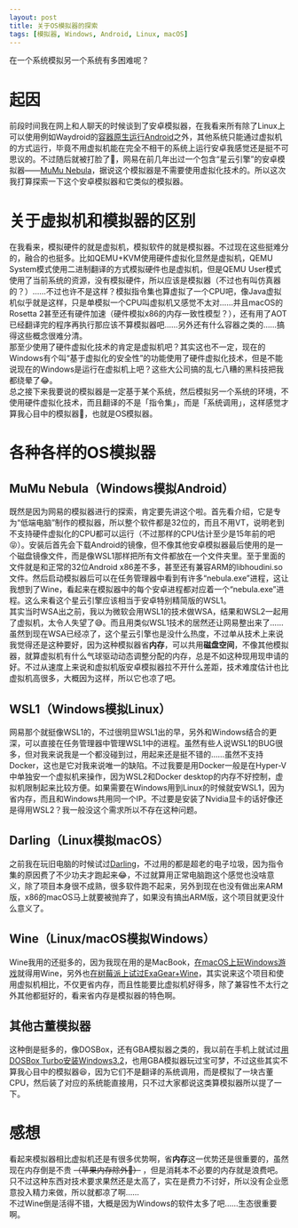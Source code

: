 ```yaml
---
layout: post
title: 关于OS模拟器的探索
tags: [模拟器, Windows, Android, Linux, macOS]
---
```


  在一个系统模拟另一个系统有多困难呢？<!--more-->    

# 起因
  前段时间我在网上和人聊天的时候谈到了安卓模拟器，在我看来所有除了Linux上可以使用例如Waydroid的[容器原生运行Android](/2023/12/24/android.html)之外，其他系统只能通过虚拟机的方式运行，毕竟不用虚拟机能在完全不相干的系统上运行安卓我感觉还是挺不可思议的。不过随后就被打脸了🤣，网易在前几年出过一个包含“星云引擎”的安卓模拟器——[MuMu Nebula](https://www.mumuplayer.com/mumu-nebula.html)，据说这个模拟器是不需要使用虚拟化技术的。所以这次我打算探索一下这个安卓模拟器和它类似的模拟器。   

# 关于虚拟机和模拟器的区别
  在我看来，模拟硬件的就是虚拟机，模拟软件的就是模拟器。不过现在这些挺难分的，融合的也挺多。比如QEMU+KVM使用硬件虚拟化显然是虚拟机，QEMU System模式使用二进制翻译的方式模拟硬件也是虚拟机，但是QEMU User模式使用了当前系统的资源，没有模拟硬件，所以应该是模拟器（不过也有叫仿真器的？）……不过也许不是这样？模拟指令集也算虚拟了一个CPU吧，像Java虚拟机似乎就是这样，只是单模拟一个CPU叫虚拟机又感觉不太对……并且macOS的Rosetta 2甚至还有硬件加速（硬件模拟x86的内存一致性模型？），还有用了AOT已经翻译完的程序再执行那应该不算模拟器吧……另外还有什么容器之类的……搞得这些概念很难分清。   
  那至少使用了硬件虚拟化技术的肯定是虚拟机吧？其实这也不一定，现在的Windows有个叫“基于虚拟化的安全性”的功能使用了硬件虚拟化技术，但是不能说现在的Windows是运行在虚拟机上吧？这些大公司搞的乱七八糟的黑科技把我都绕晕了😂。   
  总之接下来我要说的模拟器是一定基于某个系统，然后模拟另一个系统的环境，不使用硬件虚拟化技术，而且翻译的不是「指令集」，而是「系统调用」，这样感觉才算我心目中的模拟器🫠，也就是OS模拟器。   

# 各种各样的OS模拟器
## MuMu Nebula（Windows模拟Android）
  既然是因为网易的模拟器进行的探索，肯定要先讲这个啦。首先看介绍，它是专为“低端电脑”制作的模拟器，所以整个软件都是32位的，而且不用VT，说明老到不支持硬件虚拟化的CPU都可以运行（不过那样的CPU估计至少是15年前的吧😝）。安装后首先会下载Android的镜像，但不像其他安卓模拟器最后使用的是一个磁盘镜像文件，而是像WSL1那样把所有文件都放在一个文件夹里。至于里面的文件就是和正常的32位Android x86差不多，甚至还有兼容ARM的libhoudini.so文件。然后启动模拟器后可以在任务管理器中看到有许多“nebula.exe”进程，这让我想到了Wine，看起来在模拟器中的每个安卓进程都对应着一个“nebula.exe”进程。这么来看这个星云引擎应该相当于安卓特别精简版的WSL1。   
  其实当时WSA出之前，我以为微软会用WSL1的技术做WSA，结果和WSL2一起用了虚拟机，太令人失望了😅。而且用类似WSL1技术的居然还让网易整出来了……虽然到现在WSA已经凉了，这个星云引擎也是没什么热度，不过单从技术上来说我觉得还是这种要好，因为这种模拟器省**内存**，可以共用**磁盘空间**，不像其他模拟器，就算虚拟机有什么气球驱动动态调整分配的内存，总是不如这种现用现申请的好。不过从速度上来说和虚拟机版安卓模拟器拉不开什么差距，技术难度估计也比虚拟机高很多，大概因为这样，所以它也凉了吧。   
## WSL1（Windows模拟Linux）
  网易那个就挺像WSL1的，不过很明显WSL1出的早，另外和Windows结合的更深，可以直接在任务管理器中管理WSL1中的进程。虽然有些人说WSL1的BUG很多，但对我来说我是一个都没碰到过，用起来还是挺不错的……虽然不支持Docker，这也是它对我来说唯一的缺陷。不过我要是用Docker一般是在Hyper-V中单独安一个虚拟机来操作，因为WSL2和Docker desktop的内存不好控制，虚拟机限制起来比较方便。如果需要在Windows用到Linux的时候就安WSL1，因为省内存，而且和Windows共用同一个IP。不过要是安装了Nvidia显卡的话好像还是得用WSL2？我一般没这个需求所以不存在这种问题。   
## Darling（Linux模拟macOS）
  之前我在玩旧电脑的时候试过[Darling](/2024/04/06/old-pc.html#%E5%85%B3%E4%BA%8Edarling%E7%9A%84%E6%8E%A2%E7%B4%A2)，不过用的都是超老的电子垃圾，因为指令集的原因费了不少功夫才跑起来😂，不过就算用正常电脑跑这个感觉也没啥意义，除了项目本身很不成熟，很多软件跑不起来，另外到现在也没有做出来ARM版，x86的macOS马上就要被抛弃了，如果没有搞出ARM版，这个项目就更没什么意义了。   
## Wine（Linux/macOS模拟Windows）
  Wine我用的还挺多的，因为我现在用的是MacBook，[在macOS上玩Windows游戏](/2023/10/21/game.html#%E4%BD%BF%E7%94%A8wine%E6%B8%B8%E7%8E%A9windows%E6%B8%B8%E6%88%8F)就得用Wine，另外也[在树莓派上试过ExaGear+Wine](/2024/10/13/arm-linux.html#%E8%BD%AC%E8%AF%91%E5%BA%94%E7%94%A8%E6%B5%8B%E8%AF%95)，其实说来这个项目和使用虚拟机相比，不仅更省内存，而且性能要比虚拟机好得多，除了兼容性不太行之外其他都挺好的，看来省内存是模拟器的特色啊。   
## 其他古董模拟器
  这种倒是挺多的，像DOSBox，还有GBA模拟器之类的，我以前在手机上就试过[用DOSBox Turbo安装Windows3.2](/2020/09/27/vm.html#%E6%89%8B%E6%9C%BA%E7%9A%84%E8%99%9A%E6%8B%9F%E6%9C%BA%E4%BD%BF%E7%94%A8%E5%8F%B2)，也用GBA模拟器玩过宝可梦，不过这些其实不算我心目中的模拟器😆，因为它们不是翻译的系统调用，而是模拟了一块古董CPU，然后装了对应的系统能直接用，只不过大家都说这类算模拟器所以提了一下。   

# 感想
  看起来模拟器相比虚拟机还是有很多优势啊，省**内存**这一优势还是很重要的，虽然现在内存倒是不贵 ~~（苹果内存除外🤣）~~ ，但是消耗本不必要的内存就是浪费吧。只不过这种东西对技术要求果然还是太高了，实在是费力不讨好，所以没有企业愿意投入精力来做，所以就都凉了啊……   
  不过Wine倒是活得不错，大概是因为Windows的软件太多了吧……生态很重要啊。